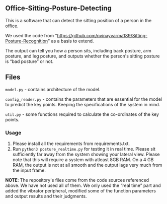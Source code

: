 ## Office-Sitting-Posture-Detecting

This is a software that can detect the sitting position of a person in the office.

We used the code from "https://github.com/nvinayvarma189/Sitting-Posture-Recognition" as a basis to extend.

The output can tell you how a person sits, including back posture, arm posture, and leg posture, and outputs whether the person's sitting posture is “bad posture” or not.

## Files
`model.py` - contains architecture of the model.

`config_reader.py` - contains the parameters that are essential for the model to predict the key points. Keeping the specifications of the system in mind.

`util.py` - some functions required to calculate the co-ordinates of the key points.

### Usage 

1. Please install all the requirements from requirements.txt.
2. Run `python3 posture_realtime.py` for testing it in real time. Please sit sufficiently far away from the system showing your lateral view. Please note that this will require a system with atleast 8GB RAM. On a 4 GB RAM, the output is not at all smooth and the output lags very much from the input frame.

**NOTE**: The repository's files come from the code sources referenced above. We have not used all of them. We only used the “real time” part and added the vibrator peripheral, modified some of the function parameters and output results and their judgments.
